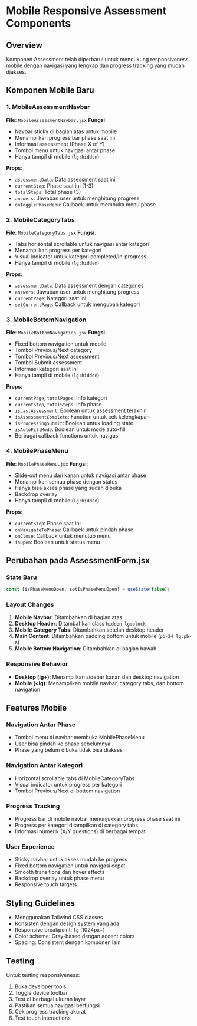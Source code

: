 # Mobile Responsive Assessment Components

## Overview
Komponen Assessment telah diperbarui untuk mendukung responsiveness mobile dengan navigasi yang lengkap dan progress tracking yang mudah diakses.

## Komponen Mobile Baru

### 1. MobileAssessmentNavbar
**File**: `MobileAssessmentNavbar.jsx`
**Fungsi**: 
- Navbar sticky di bagian atas untuk mobile
- Menampilkan progress bar phase saat ini
- Informasi assessment (Phase X of Y)
- Tombol menu untuk navigasi antar phase
- Hanya tampil di mobile (`lg:hidden`)

**Props**:
- `assessmentData`: Data assessment saat ini
- `currentStep`: Phase saat ini (1-3)
- `totalSteps`: Total phase (3)
- `answers`: Jawaban user untuk menghitung progress
- `onTogglePhaseMenu`: Callback untuk membuka menu phase

### 2. MobileCategoryTabs
**File**: `MobileCategoryTabs.jsx`
**Fungsi**:
- Tabs horizontal scrollable untuk navigasi antar kategori
- Menampilkan progress per kategori
- Visual indicator untuk kategori completed/in-progress
- Hanya tampil di mobile (`lg:hidden`)

**Props**:
- `assessmentData`: Data assessment dengan categories
- `answers`: Jawaban user untuk menghitung progress
- `currentPage`: Kategori saat ini
- `setCurrentPage`: Callback untuk mengubah kategori

### 3. MobileBottomNavigation
**File**: `MobileBottomNavigation.jsx`
**Fungsi**:
- Fixed bottom navigation untuk mobile
- Tombol Previous/Next category
- Tombol Previous/Next assessment
- Tombol Submit assessment
- Informasi kategori saat ini
- Hanya tampil di mobile (`lg:hidden`)

**Props**:
- `currentPage`, `totalPages`: Info kategori
- `currentStep`, `totalSteps`: Info phase
- `isLastAssessment`: Boolean untuk assessment terakhir
- `isAssessmentComplete`: Function untuk cek kelengkapan
- `isProcessingSubmit`: Boolean untuk loading state
- `isAutoFillMode`: Boolean untuk mode auto-fill
- Berbagai callback functions untuk navigasi

### 4. MobilePhaseMenu
**File**: `MobilePhaseMenu.jsx`
**Fungsi**:
- Slide-out menu dari kanan untuk navigasi antar phase
- Menampilkan semua phase dengan status
- Hanya bisa akses phase yang sudah dibuka
- Backdrop overlay
- Hanya tampil di mobile (`lg:hidden`)

**Props**:
- `currentStep`: Phase saat ini
- `onNavigateToPhase`: Callback untuk pindah phase
- `onClose`: Callback untuk menutup menu
- `isOpen`: Boolean untuk status menu

## Perubahan pada AssessmentForm.jsx

### State Baru
```javascript
const [isPhaseMenuOpen, setIsPhaseMenuOpen] = useState(false);
```

### Layout Changes
1. **Mobile Navbar**: Ditambahkan di bagian atas
2. **Desktop Header**: Ditambahkan class `hidden lg:block`
3. **Mobile Category Tabs**: Ditambahkan setelah desktop header
4. **Main Content**: Ditambahkan padding bottom untuk mobile (`pb-24 lg:pb-8`)
5. **Mobile Bottom Navigation**: Ditambahkan di bagian bawah

### Responsive Behavior
- **Desktop (lg+)**: Menampilkan sidebar kanan dan desktop navigation
- **Mobile (<lg)**: Menampilkan mobile navbar, category tabs, dan bottom navigation

## Features Mobile

### Navigation Antar Phase
- Tombol menu di navbar membuka MobilePhaseMenu
- User bisa pindah ke phase sebelumnya
- Phase yang belum dibuka tidak bisa diakses

### Navigation Antar Kategori
- Horizontal scrollable tabs di MobileCategoryTabs
- Visual indicator untuk progress per kategori
- Tombol Previous/Next di bottom navigation

### Progress Tracking
- Progress bar di mobile navbar menunjukkan progress phase saat ini
- Progress per kategori ditampilkan di category tabs
- Informasi numerik (X/Y questions) di berbagai tempat

### User Experience
- Sticky navbar untuk akses mudah ke progress
- Fixed bottom navigation untuk navigasi cepat
- Smooth transitions dan hover effects
- Backdrop overlay untuk phase menu
- Responsive touch targets

## Styling Guidelines
- Menggunakan Tailwind CSS classes
- Konsisten dengan design system yang ada
- Responsive breakpoint: `lg` (1024px+)
- Color scheme: Gray-based dengan accent colors
- Spacing: Consistent dengan komponen lain

## Testing
Untuk testing responsiveness:
1. Buka developer tools
2. Toggle device toolbar
3. Test di berbagai ukuran layar
4. Pastikan semua navigasi berfungsi
5. Cek progress tracking akurat
6. Test touch interactions
